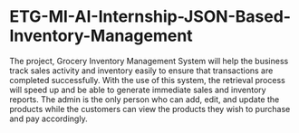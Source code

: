 # ETG-MI-AI-Internship-JSON-Based-Inventory-Management
The project, Grocery Inventory Management System will help the business track sales activity and inventory easily to ensure that transactions are completed successfully. With the use of this system, the retrieval process will speed up and be able to generate immediate sales and inventory reports. The admin is the only person who can add, edit, and update the products while the customers can view the products they wish to purchase and pay accordingly.

